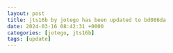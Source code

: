 ```yaml
---
layout: post
title: jts16b by jotego has been updated to bd086da
date: 2024-03-16 08:42:31 +0000
categories: [jotego, jts16b]
tags: [update]
---
```


